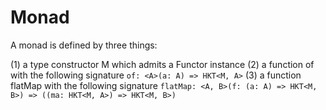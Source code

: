 # Monad

A monad is defined by three things:

(1) a type constructor M which admits a Functor instance
(2) a function of with the following signature
```of: <A>(a: A) => HKT<M, A>```
(3) a function flatMap with the following signature
```flatMap: <A, B>(f: (a: A) => HKT<M, B>) => ((ma: HKT<M, A>) => HKT<M, B>)```